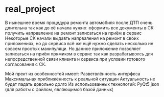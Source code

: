 # real_project
В нынешнее время процедура ремонта автомобиля после ДТП очень длительна так как до её начала нужно:
  оформить все документы в СК
  получить направление на ремонт
  записаться на приём в сервис
Некоторые СК начали выдавть напрваления на ремонт в своих приложениях, но до сервиса всё же ещё нужно сделать несколько не совсем простых манипуляци.
Но данное приложение позволяет записаться на приём прямиком в сервис так как разрабатыволсь для непосредственной связи клиента и сервиса при условии 
готового согласования с СК.


Мой прект из особенностей имеет:
  Разветвлённость интерфеса
  Максимальная приближённость к реальной ситуации
  Актуальность не будет падать довольно долго
Из использованных технологий:
  PyQt5
  json (для работы с файлом, являющимся базой данных)
